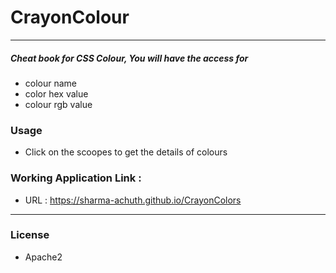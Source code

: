 # CrayonColour
---
##### Cheat book for CSS Colour, You will have the access for  
  - colour name
  - color hex value
  - colour rgb value

### Usage
  - Click on the scoopes to get the details of colours 

### Working Application Link :
-  URL :  https://sharma-achuth.github.io/CrayonColors
---
### License

- Apache2
